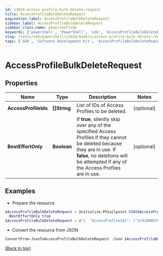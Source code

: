 ```yaml
---
id: v2024-access-profile-bulk-delete-request
title: AccessProfileBulkDeleteRequest
pagination_label: AccessProfileBulkDeleteRequest
sidebar_label: AccessProfileBulkDeleteRequest
sidebar_class_name: powershellsdk
keywords: ['powershell', 'PowerShell', 'sdk', 'AccessProfileBulkDeleteRequest', 'V2024AccessProfileBulkDeleteRequest'] 
slug: /tools/sdk/powershell/v2024/models/access-profile-bulk-delete-request
tags: ['SDK', 'Software Development Kit', 'AccessProfileBulkDeleteRequest', 'V2024AccessProfileBulkDeleteRequest']
---
```



# AccessProfileBulkDeleteRequest

## Properties

Name | Type | Description | Notes
------------ | ------------- | ------------- | -------------
**AccessProfileIds** | **[]String** | List of IDs of Access Profiles to be deleted. | [optional] 
**BestEffortOnly** | **Boolean** | If **true**, silently skip over any of the specified Access Profiles if they cannot be deleted because they are in use. If **false**, no deletions will be attempted if any of the Access Profiles are in use. | [optional] 

## Examples

- Prepare the resource
```powershell
$AccessProfileBulkDeleteRequest = Initialize-PSSailpoint.V2024AccessProfileBulkDeleteRequest  -AccessProfileIds [2c9180847812e0b1017817051919ecca, 2c9180887812e0b201781e129f151816] `
 -BestEffortOnly true
$AccessProfileBulkDeleteRequest = @"{  "AccessProfileIds": ["2c9180847812e0b1017817051919ecca", "2c9180887812e0b201781e129f151816"], "BestEffortOnly": "true "}"@
```

- Convert the resource from JSON
```powershell
ConvertFrom-JsonToAccessProfileBulkDeleteRequest -Json $AccessProfileBulkDeleteRequest
```


[[Back to top]](#) 

